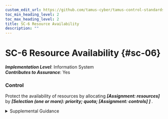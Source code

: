 ```yaml
---
custom_edit_url: https://github.com/tamus-cyber/tamus-control-standards/tree/main/content/tamus.edu/TAMUS_profile.xml
toc_min_heading_level: 2
toc_max_heading_level: 2
title: SC-6 Resource Availability
description: ""
---
```


# SC-6 Resource Availability {#sc-06}

_**Implementation Level**_: Information System\
_**Contributes to Assurance**_: Yes

### Control

Protect the availability of resources by allocating <strong> <em>[Assignment: resources]</em> </strong> by <strong> <em>[Selection (one or more): priority; quota; <strong> <em>[Assignment: controls]</em> </strong> ]</em> </strong>.

<details>
  <summary>Supplemental Guidance</summary>

Priority protection prevents lower-priority processes from delaying or interfering with the system that services higher-priority processes. Quotas prevent users or processes from obtaining more than predetermined amounts of resources.

</details>

